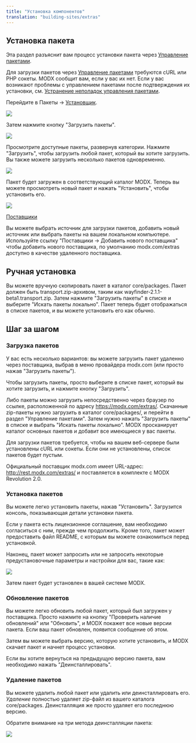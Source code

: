 ```yaml
---
title: "Установка компонентов"
translation: "building-sites/extras"
---
```


## Установка пакета

Эта раздел разъяснит вам процесс установки пакета через [Управление пакетами](extending-modx/transport-packages "Управление пакетами").

Для загрузки пакетов через [Управление пакетами](extending-modx/transport-packages "Управление пакетами") требуются cURL или PHP сокеты. MODX сообщит вам, если у вас их нет. Если у вас возникают проблемы с управлением пакетами после подтверждения их установки, см. [Устранение неполадок управления пакетами](building-sites/extras/troubleshooting "Устранение неполадок управления пакетами").

Перейдите в Пакеты -> [Установщик](extending-modx/transport-packages "Управление пакетами").

![](/2.x/en/building-sites/extras/modx-package-management-1.jpg)

Затем нажмите кнопку "Загрузить пакеты".

![](/2.x/en/building-sites/extras/modx-package-management-2.jpg)

Просмотрите доступные пакеты, развернув категории. Нажмите "Загрузить", чтобы загрузить любой пакет, который вы хотите загрузить. Вы также можете загрузить несколько пакетов одновременно.

![](/2.x/en/building-sites/extras/modx-package-management-3.jpg)

Пакет будет загружен в соответствующий каталог MODX. Теперь вы можете просмотреть новый пакет и нажать "Установить", чтобы установить его.

![](/2.x/en/building-sites/extras/modx-package-management-4.jpg)

[Поставщики](building-sites/extras/providers "Поставщики")

Вы можете выбрать источник для загрузки пакетов, добавить новый источник или выбрать пакеты на вашем локальном компьютере. Используйте ссылку "Поставщики -> Добавить нового поставщика" чтобы добавить нового поставщика, по умолчанию modx.com/extras доступно в качестве удаленного поставщика.

## Ручная установка

Вы можете вручную скопировать пакет в каталог core/packages. Пакет должен быть transport.zip-архивом, таким как wayfinder-2.1.1-beta1.transport.zip. Затем нажмите "Загрузить пакеты" в списке и выберите "Искать пакеты локально". Пакет теперь будет отображаться в списке пакетов, и вы можете установить его как обычно.

## Шаг за шагом

### Загрузка пакетов

У вас есть несколько вариантов: вы можете загрузить пакет удаленно через поставщика, выбрав в меню провайдера modx.com (или просто нажав "Загрузить пакеты").

Чтобы загрузить пакеты, просто выберите в списке пакет, который вы хотите загрузить, и нажмите кнопку "Загрузить".

Либо пакеты можно загрузить непосредственно через браузер по ссылке, расположенной по адресу <https://modx.com/extras/>. Скачанные zip-пакеты нужно загрузить в каталог core/packages/, и перейти в раздел "Управление пакетами". Затем нужно нажать "Загрузить пакеты" в списке и выбрать "Искать пакеты локально". MODX просканирует каталог основных пакетов и добавит все имеющиеся у вас пакеты.

Для загрузки пакетов требуется, чтобы на вашем веб-сервере были установлены cURL или сокеты. Если они не установлены, список пакетов будет пустым.

Официальный поставщик modx.com имеет URL-адрес:
<http://rest.modx.com/extras/>
 и поставляется в комплекте с MODX Revolution 2.0.

### Установка пакетов

Вы можете легко установить пакеты, нажав "Установить". Загрузится консоль, показывающая детали установки пакета.

Если у пакета есть лицензионное соглашение, вам необходимо согласиться с ним, прежде чем продолжить. Кроме того, пакет может предоставить файл README, с которым вы можете ознакомиться перед установкой.

Наконец, пакет может запросить или не запросить некоторые предустановочные параметры и настройки для вас, такие как:

![](/2.x/en/building-sites/extras/pkgsetupopt.png)

Затем пакет будет установлен в вашей системе MODX.

### Обновление пакетов

Вы можете легко обновить любой пакет, который был загружен у поставщика. Просто нажмите на кнопку "Проверить наличие обновлений" или "Обновить", и MODX покажет все новые версии пакета. Если ваш пакет обновлен, появится сообщение об этом.

Затем вы можете выбрать версию, которую хотите установить, и MODX скачает пакет и начнет процесс установки.

Если вы хотите вернуться на предыдущую версию пакета, вам необходимо нажать "Деинсталлировать".

### Удаление пакетов

Вы можете удалить любой пакет или удалить или деинсталлировать его. _Удаление_ полностью удаляет zip-файл из вашего каталога core/packages. Деинсталляция же просто удаляет его последнюю версию.

Обратите внимание на три метода деинсталляции пакета:

![](/2.x/en/building-sites/extras/pkguninstall.png)
